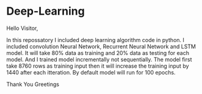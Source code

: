 # Deep-Learning

Hello Visitor,

In this repossatory I included deep learning algorithm code in python. I included convolution Neural Network, Recurrent Neural Network and LSTM model. It will take 80% data as training and 20% data as testing for each model. And I trained model incrementally not sequentially. The model first take 8760 rows as training input then it will increase the training input by 1440 after each itteration. By default model will run for 100 epochs.

Thank You
Greetings
